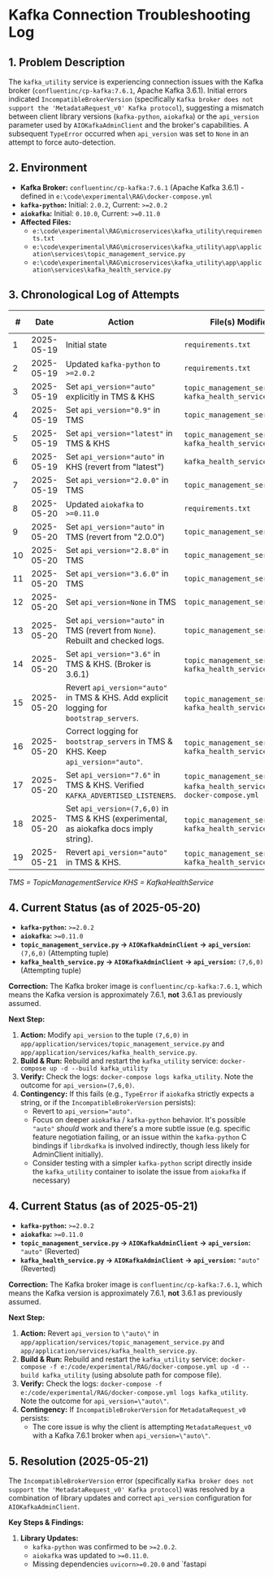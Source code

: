 # Kafka Connection Troubleshooting Log

## 1. Problem Description

The `kafka_utility` service is experiencing connection issues with the Kafka broker (`confluentinc/cp-kafka:7.6.1`, Apache Kafka 3.6.1).
Initial errors indicated `IncompatibleBrokerVersion` (specifically `Kafka broker does not support the 'MetadataRequest_v0' Kafka protocol`), suggesting a mismatch between client library versions (`kafka-python`, `aiokafka`) or the `api_version` parameter used by `AIOKafkaAdminClient` and the broker's capabilities.
A subsequent `TypeError` occurred when `api_version` was set to `None` in an attempt to force auto-detection.

## 2. Environment

*   **Kafka Broker:** `confluentinc/cp-kafka:7.6.1` (Apache Kafka 3.6.1) - defined in `e:\code\experimental\RAG\docker-compose.yml`
*   **`kafka-python`:** Initial: `2.0.2`, Current: `>=2.0.2`
*   **`aiokafka`:** Initial: `0.10.0`, Current: `>=0.11.0`
*   **Affected Files:**
    *   `e:\code\experimental\RAG\microservices\kafka_utility\requirements.txt`
    *   `e:\code\experimental\RAG\microservices\kafka_utility\app\application\services\topic_management_service.py`
    *   `e:\code\experimental\RAG\microservices\kafka_utility\app\application\services\kafka_health_service.py`

## 3. Chronological Log of Attempts

| # | Date       | Action                                                                                                                               | File(s) Modified                                                                                                                                                                                             | `api_version` (TMS) | `api_version` (KHS) | `kafka-python` | `aiokafka` | Outcome / Error                                                                                                                               |
|---|------------|--------------------------------------------------------------------------------------------------------------------------------------|--------------------------------------------------------------------------------------------------------------------------------------------------------------------------------------------------------------|---------------------|---------------------|----------------|------------|---------------------------------------------------------------------------------------------------------------------------------------------------------------|
| 1 | 2025-05-19 | Initial state                                                                                                                        | `requirements.txt`                                                                                                                                                                                           | `auto` (default)    | `auto` (default)    | `2.0.2`        | `0.10.0`   | `IncompatibleBrokerVersion` for `MetadataRequest_v0`                                                                                            |
| 2 | 2025-05-19 | Updated `kafka-python` to `>=2.0.2`                                                                                                    | `requirements.txt`                                                                                                                                                                                           | `auto`              | `auto`              | `>=2.0.2`      | `0.10.0`   | `IncompatibleBrokerVersion` for `MetadataRequest_v0`                                                                                            |
| 3 | 2025-05-19 | Set `api_version="auto"` explicitly in TMS & KHS                                                                                       | `topic_management_service.py`, `kafka_health_service.py`                                                                                                                                                       | `"auto"`            | `"auto"`            | `>=2.0.2`      | `0.10.0`   | `IncompatibleBrokerVersion` for `MetadataRequest_v0` (TMS)                                                                                      |
| 4 | 2025-05-19 | Set `api_version="0.9"` in TMS                                                                                                         | `topic_management_service.py`                                                                                                                                                                                | `"0.9"`             | `"auto"`            | `>=2.0.2`      | `0.10.0`   | `IncompatibleBrokerVersion` for `MetadataRequest_v0` (TMS)                                                                                      |
| 5 | 2025-05-19 | Set `api_version="latest"` in TMS & KHS                                                                                                | `topic_management_service.py`, `kafka_health_service.py`                                                                                                                                                       | `"latest"`          | `"latest"`          | `>=2.0.2`      | `0.10.0`   | `Kafka health check error: Invalid version: 'latest'` (KHS)                                                                                     |
| 6 | 2025-05-19 | Set `api_version="auto"` in KHS (revert from "latest")                                                                                 | `kafka_health_service.py`                                                                                                                                                                                    | `"latest"`          | `"auto"`            | `>=2.0.2`      | `0.10.0`   | Error likely persisted in TMS due to "latest"                                                                                                   |
| 7 | 2025-05-19 | Set `api_version="2.0.0"` in TMS                                                                                                       | `topic_management_service.py`                                                                                                                                                                                | `"2.0.0"`           | `"auto"`            | `>=2.0.2`      | `0.10.0`   | `IncompatibleBrokerVersion` for `MetadataRequest_v0` (TMS)                                                                                      |
| 8 | 2025-05-20 | Updated `aiokafka` to `>=0.11.0`                                                                                                       | `requirements.txt`                                                                                                                                                                                           | `"2.0.0"`           | `"auto"`            | `>=2.0.2`      | `>=0.11.0` | `IncompatibleBrokerVersion` for `MetadataRequest_v0` (TMS)                                                                                      |
| 9 | 2025-05-20 | Set `api_version="auto"` in TMS (revert from "2.0.0")                                                                                  | `topic_management_service.py`                                                                                                                                                                                | `"auto"`            | `"auto"`            | `>=2.0.2`      | `>=0.11.0` | `IncompatibleBrokerVersion` for `MetadataRequest_v0` (TMS)                                                                                      |
| 10| 2025-05-20 | Set `api_version="2.8.0"` in TMS                                                                                                       | `topic_management_service.py`                                                                                                                                                                                | `"2.8.0"`           | `"auto"`            | `>=2.0.2`      | `>=0.11.0` | `IncompatibleBrokerVersion` for `MetadataRequest_v0` (TMS)                                                                                      |
| 11| 2025-05-20 | Set `api_version="3.6.0"` in TMS                                                                                                       | `topic_management_service.py`                                                                                                                                                                                | `"3.6.0"`           | `"auto"`            | `>=2.0.2`      | `>=0.11.0` | `Error ensuring topic 'document_events' exists: 3.6.0` (TMS) - `api_version` string likely misused.                                         |
| 12| 2025-05-20 | Set `api_version=None` in TMS                                                                                                          | `topic_management_service.py`                                                                                                                                                                                | `None`              | `"auto"`            | `>=2.0.2`      | `>=0.11.0` | `TypeError: expected string or bytes-like object, got 'NoneType'` (TMS)                                                                       |
| 13| 2025-05-20 | Set `api_version="auto"` in TMS (revert from `None`). Rebuilt and checked logs. | `topic_management_service.py`                                                                                                                                                                                | `"auto"`            | `"auto"`            | `>=2.0.2`      | `>=0.11.0` | `IncompatibleBrokerVersion` for `MetadataRequest_v0` (TMS) - Error persists. |
| 14| 2025-05-20 | Set `api_version="3.6"` in TMS & KHS. (Broker is 3.6.1)                                                                                | `topic_management_service.py`, `kafka_health_service.py`                                                                                                                                                       | `"3.6"`             | `"3.6"`             | `>=2.0.2`      | `>=0.11.0` | `Kafka health check error: 3.6` (KHS). `aiokafka` likely misinterprets this string. |
| 15| 2025-05-20 | Revert `api_version="auto"` in TMS & KHS. Add explicit logging for `bootstrap_servers`. | `topic_management_service.py`, `kafka_health_service.py`                                                                                                                                                       | `"auto"`            | `"auto"`            | `>=2.0.2`      | `>=0.11.0` | `IncompatibleBrokerVersion` for `MetadataRequest_v0` (KHS). Logging for `bootstrap_servers` was incorrect (showed literal string). |
| 16| 2025-05-20 | Correct logging for `bootstrap_servers` in TMS & KHS. Keep `api_version="auto"`.      | `topic_management_service.py`, `kafka_health_service.py`                                                                                                                                                       | `"auto"`            | `"auto"`            | `>=2.0.2`      | `>=0.11.0` | `IncompatibleBrokerVersion` for `MetadataRequest_v0` (KHS). `bootstrap_servers` confirmed as `kafka:29092`. Broker version is Confluent 7.6.1 (Kafka ~7.6.1), not 3.6.1. |
| 17| 2025-05-20 | Set `api_version="7.6"` in TMS & KHS. Verified `KAFKA_ADVERTISED_LISTENERS`.         | `topic_management_service.py`, `kafka_health_service.py`, `docker-compose.yml`                                                                                                                               | `"7.6"`             | `"7.6"`             | `>=2.0.2`      | `>=0.11.0` | `Kafka health check error: 7.6` (KHS). `aiokafka` likely misinterprets this string. `KAFKA_ADVERTISED_LISTENERS` is `PLAINTEXT://kafka:29092,PLAINTEXT_HOST://localhost:9092`. |
| 18| 2025-05-20 | Set `api_version=(7,6,0)` in TMS & KHS (experimental, as aiokafka docs imply string). | `topic_management_service.py`, `kafka_health_service.py`                                                                                                                                                       | `(7,6,0)`           | `(7,6,0)`           | `>=2.0.2`      | `>=0.11.0` | Assumed `TypeError` or persistent `IncompatibleBrokerVersion` (Log check failed due to incorrect path). `aiokafka` likely expects a string. |
| 19| 2025-05-21 | Revert `api_version="auto"` in TMS & KHS.                                            | `topic_management_service.py`, `kafka_health_service.py`                                                                                                                                                       | `"auto"`            | `"auto"`            | `>=2.0.2`      | `>=0.11.0` | Pending log check.                                                                                                                              |

*TMS = TopicManagementService*
*KHS = KafkaHealthService*

## 4. Current Status (as of 2025-05-20)

*   **`kafka-python`:** `>=2.0.2`
*   **`aiokafka`:** `>=0.11.0`
*   **`topic_management_service.py` -> `AIOKafkaAdminClient` -> `api_version`:** `(7,6,0)` (Attempting tuple)
*   **`kafka_health_service.py` -> `AIOKafkaAdminClient` -> `api_version`:** `(7,6,0)` (Attempting tuple)

**Correction:** The Kafka broker image is `confluentinc/cp-kafka:7.6.1`, which means the Kafka version is approximately 7.6.1, **not** 3.6.1 as previously assumed.

**Next Step:**
1.  **Action:** Modify `api_version` to the tuple `(7,6,0)` in `app/application/services/topic_management_service.py` and `app/application/services/kafka_health_service.py`.
2.  **Build & Run:** Rebuild and restart the `kafka_utility` service: `docker-compose up -d --build kafka_utility`
3.  **Verify:** Check the logs: `docker-compose logs kafka_utility`. Note the outcome for `api_version=(7,6,0)`.
4.  **Contingency:** If this fails (e.g., `TypeError` if `aiokafka` strictly expects a string, or if the `IncompatibleBrokerVersion` persists):
    *   Revert to `api_version="auto"`.
    *   Focus on deeper `aiokafka` / `kafka-python` behavior. It's possible `"auto"` *should* work and there's a more subtle issue (e.g. specific feature negotiation failing, or an issue within the `kafka-python` C bindings if `librdkafka` is involved indirectly, though less likely for AdminClient initially).
    *   Consider testing with a simpler `kafka-python` script directly inside the `kafka_utility` container to isolate the issue from `aiokafka` if necessary)

## 4. Current Status (as of 2025-05-21)

*   **`kafka-python`:** `>=2.0.2`
*   **`aiokafka`:** `>=0.11.0`
*   **`topic_management_service.py` -> `AIOKafkaAdminClient` -> `api_version`:** `"auto"` (Reverted)
*   **`kafka_health_service.py` -> `AIOKafkaAdminClient` -> `api_version`:** `"auto"` (Reverted)

**Correction:** The Kafka broker image is `confluentinc/cp-kafka:7.6.1`, which means the Kafka version is approximately 7.6.1, **not** 3.6.1 as previously assumed.

**Next Step:**
1.  **Action:** Revert `api_version` to `\"auto\"` in `app/application/services/topic_management_service.py` and `app/application/services/kafka_health_service.py`.
2.  **Build & Run:** Rebuild and restart the `kafka_utility` service: `docker-compose -f e:/code/experimental/RAG/docker-compose.yml up -d --build kafka_utility` (using absolute path for compose file).
3.  **Verify:** Check the logs: `docker-compose -f e:/code/experimental/RAG/docker-compose.yml logs kafka_utility`. Note the outcome for `api_version=\"auto\"`.
4.  **Contingency:** If `IncompatibleBrokerVersion` for `MetadataRequest_v0` persists:
    *   The core issue is why the client is attempting `MetadataRequest_v0` with a Kafka 7.6.1 broker when `api_version=\"auto\"`.

## 5. Resolution (2025-05-21)

The `IncompatibleBrokerVersion` error (specifically `Kafka broker does not support the 'MetadataRequest_v0' Kafka protocol`) was resolved by a combination of library updates and correct `api_version` configuration for `AIOKafkaAdminClient`.

**Key Steps & Findings:**

1.  **Library Updates:**
    *   `kafka-python` was confirmed to be `>=2.0.2`.
    *   `aiokafka` was updated to `>=0.11.0`.
    *   Missing dependencies `uvicorn>=0.20.0` and `fastapi
